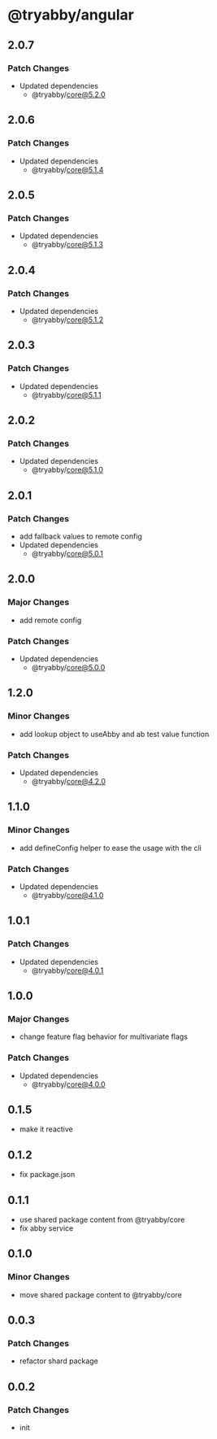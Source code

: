 # @tryabby/angular

## 2.0.7

### Patch Changes

- Updated dependencies
  - @tryabby/core@5.2.0

## 2.0.6

### Patch Changes

- Updated dependencies
  - @tryabby/core@5.1.4

## 2.0.5

### Patch Changes

- Updated dependencies
  - @tryabby/core@5.1.3

## 2.0.4

### Patch Changes

- Updated dependencies
  - @tryabby/core@5.1.2

## 2.0.3

### Patch Changes

- Updated dependencies
  - @tryabby/core@5.1.1

## 2.0.2

### Patch Changes

- Updated dependencies
  - @tryabby/core@5.1.0

## 2.0.1

### Patch Changes

- add fallback values to remote config
- Updated dependencies
  - @tryabby/core@5.0.1

## 2.0.0

### Major Changes

- add remote config

### Patch Changes

- Updated dependencies
  - @tryabby/core@5.0.0

## 1.2.0

### Minor Changes

- add lookup object to useAbby and ab test value function

### Patch Changes

- Updated dependencies
  - @tryabby/core@4.2.0

## 1.1.0

### Minor Changes

- add defineConfig helper to ease the usage with the cli

### Patch Changes

- Updated dependencies
  - @tryabby/core@4.1.0

## 1.0.1

### Patch Changes

- Updated dependencies
  - @tryabby/core@4.0.1

## 1.0.0

### Major Changes

- change feature flag behavior for multivariate flags

### Patch Changes

- Updated dependencies
  - @tryabby/core@4.0.0

## 0.1.5

- make it reactive

## 0.1.2

- fix package.json

## 0.1.1

- use shared package content from @tryabby/core
- fix abby service

## 0.1.0

### Minor Changes

- move shared package content to @tryabby/core

## 0.0.3

### Patch Changes

- refactor shard package

## 0.0.2

### Patch Changes

- init
